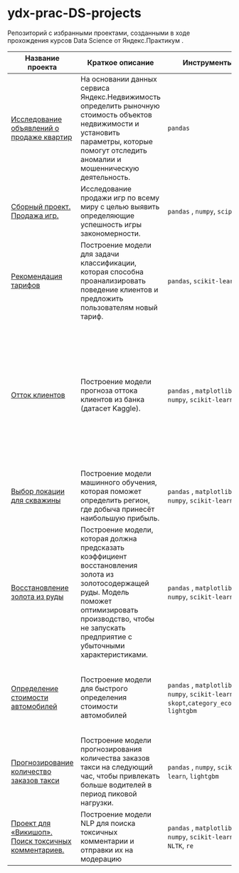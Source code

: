 # ydx-prac-DS-projects

Репозиторий с избранными проектами, созданными в ходе прохождения курсов Data Science от Яндекс.Практикум .

| Название проекта  | Краткое описание | Инструменты | Ключевые навыки |
|--|--|--|--|
|[Исследование объявлений о продаже квартир](https://github.com/ivan-mvdv/ydx-prac-DS-projects/tree/main/1.flats_pricing) | На основании данных сервиса Яндекс.Недвижимость определить рыночную стоимость объектов недвижимости и установить параметры, которые помогут отследить аномалии и мошенническую деятельность. | `pandas`| Глубокая работа с пропусками в ходе предобработки данных|
|[Сборный проект. Продажа игр.](https://github.com/ivan-mvdv/ydx-prac-DS-projects/tree/main/2.games) | Исследование продажи игр по всему миру с целью выявить определяющие успешность игры закономерности. | `pandas` , `numpy`, `scipy`|Решение полноценной аналитической задачи|
|[Рекомендация тарифов](https://github.com/ivan-mvdv/ydx-prac-DS-projects/tree/main/3.cell_tariffs) | Построение модели для задачи классификации, которая способна проанализировать поведение клиентов и предложить пользователям новый тариф. | `pandas`, `scikit-learn`|Бинарная классификация, знакомство с моделями, ручной подбор гиперпараметров|
|[Отток клиентов](https://github.com/ivan-mvdv/ydx-prac-DS-projects/tree/main/4.churn) | Построение модели прогноза оттока клиентов из банка (датасет Kaggle). | `pandas` , `matplotlib`, `numpy`, `scikit-learn`|Бинарная классификация, работа с несбалансированной выборкой, автоматизированный подбор гиперпараметров _GridSearchCV_, кодирование категориальных переменных с помощью OHE, интерпретация метрик качества модели|
|[Выбор локации для скважины](https://github.com/ivan-mvdv/ydx-prac-DS-projects/tree/main/5.boring) | Построение модели машинного обучения, которая поможет определить регион, где добыча принесёт наибольшую прибыль. | `pandas` , `matplotlib`, `numpy`, `scikit-learn`|Линейная регрессия, _Bootstrapping._ |
|[Восстановление золота из руды](https://github.com/ivan-mvdv/ydx-prac-DS-projects/tree/main/6.gold) | Построение модели, которая должна предсказать коэффициент восстановления золота из золотосодержащей руды. Модель поможет оптимизировать производство, чтобы не запускать предприятие с убыточными характеристиками. | `pandas` , `matplotlib`, `numpy`, `scikit-learn`|Сравнение регрессионных моделей, продвинутый подбор гиперпараметров _HalvingGridSearchCV_|
|[Определение стоимости автомобилей](https://github.com/ivan-mvdv/ydx-prac-DS-projects/tree/main/7.car_price) | Построение модели для быстрого определения стоимости автомобилей | `pandas` , `matplotlib`, `numpy`, `scikit-learn`, `skopt`,`category_ecoders`, `lightgbm`|Градиентный бустинг, бинарная кодировка категориальных переменных, Байесовский подбор гиперпараметров, _callbacks_|
|[Прогнозирование количество заказов такси](https://github.com/ivan-mvdv/ydx-prac-DS-projects/tree/main/8.taxi) | Построение модели прогнозирования количества заказов такси на следующий час, чтобы привлекать больше водителей в период пиковой нагрузки.| `pandas` , `numpy`, `scikit-learn`, `lightgbm`|Работа с временными сериями, градиентный бустинг из библиотеки scikit-learn, Ridge-модель|
|[Проект для «Викишоп». Поиск токсичных комментариев.](https://github.com/ivan-mvdv/ydx-prac-DS-projects/tree/main/9.toxic_language) | Построение модели NLP для поиска токсичных комментарии и отправки их на модерацию| `pandas` , `matplotlib`, `numpy`, `scikit-learn`, `NLTK`, `re`|Работа с естественным языком средствами классического ML, лемматизация, TF-IDF-векторизация|
